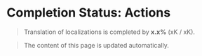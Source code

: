 # Completion Status: Actions

> Translation of localizations is completed by **x.x%** (xK / xK).

> The content of this page is updated automatically.
